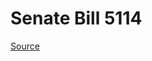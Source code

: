 # Senate Bill 5114

[Source](http://lawfilesext.leg.wa.gov/biennium/2023-24/Pdf/Bills/Senate%20Bills/5114.pdf)